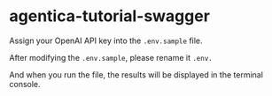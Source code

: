 # agentica-tutorial-swagger

Assign your OpenAI API key into the `.env.sample` file.

After modifying the `.env.sample`, please rename it `.env.`

And when you run the file, the results will be displayed in the terminal console.
